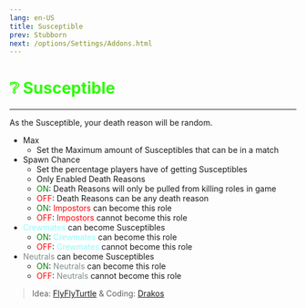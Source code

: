 ```yaml
---
lang: en-US
title: Susceptible
prev: Stubborn
next: /options/Settings/Addons.html
---
```


# <font color=#2cfc04>❔ <b>Susceptible</b></font> <Badge text="Neutral" type="tip" vertical="middle"/>
---

As the Susceptible, your death reason will be random.

* Max
  * Set the Maximum amount of Susceptibles that can be in a match
* Spawn Chance
  * Set the percentage players have of getting Susceptibles
  * Only Enabled Death Reasons
  * <font color=green>ON</font>: Death Reasons will only be pulled from killing roles in game
  * <font color=red>OFF</font>: Death Reasons can be any death reason
  * <font color=green>ON</font>: <font color=red>Impostors</font> can become this role
  * <font color=red>OFF</font>: <font color=red>Impostors</font> cannot become this role
* <font color=#8cffff>Crewmates</font> can become Susceptibles
  * <font color=green>ON</font>: <font color=#8cffff>Crewmates</font> can become this role
  * <font color=red>OFF</font>: <font color=#8cffff>Crewmates</font> cannot become this role
* <font color=#7f8c8d>Neutrals</font> can become Susceptibles
  * <font color=green>ON</font>: <font color=#7f8c8d>Neutrals</font> can become this role
  * <font color=red>OFF</font>: <font color=#7f8c8d>Neutrals</font> cannot become this role

> Idea: [FlyFlyTurtle](#) & Coding: [Drakos](https://github.com/Ultradragon005)